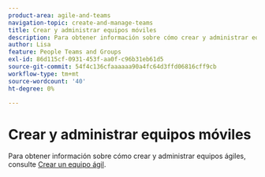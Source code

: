 ```yaml
---
product-area: agile-and-teams
navigation-topic: create-and-manage-teams
title: Crear y administrar equipos móviles
description: Para obtener información sobre cómo crear y administrar equipos ágiles, consulte Crear un equipo ágil.
author: Lisa
feature: People Teams and Groups
exl-id: 86d115cf-0931-453f-aa0f-c96b31eb61d5
source-git-commit: 54f4c136cfaaaaaa90a4fc64d3ffd06816cff9cb
workflow-type: tm+mt
source-wordcount: '40'
ht-degree: 0%

---
```


# Crear y administrar equipos móviles

Para obtener información sobre cómo crear y administrar equipos ágiles, consulte [Crear un equipo ágil](../../agile/get-started-with-agile-in-workfront/create-an-agile-team.md).
